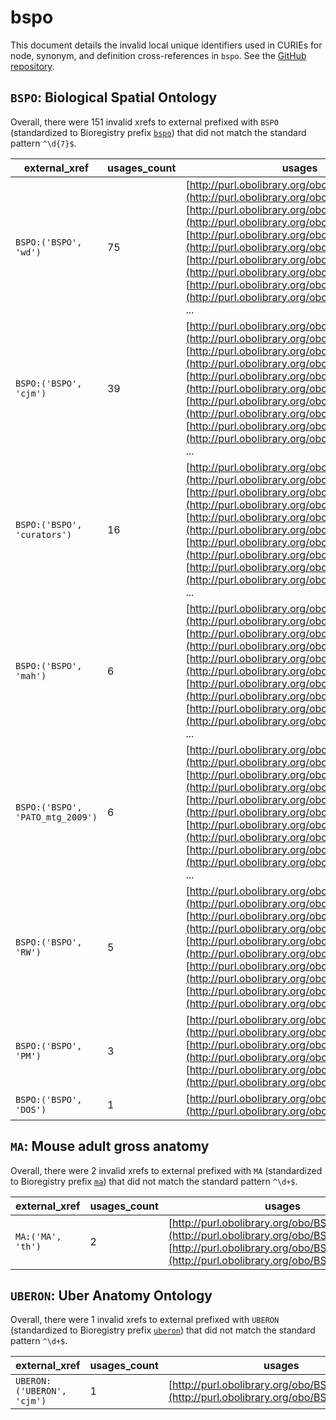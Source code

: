 # bspo

This document details the invalid local unique identifiers used in CURIEs
for node, synonym, and definition cross-references in `bspo`. See the [GitHub repository](https://github.com/obophenotype/biological-spatial-ontology).


## `BSPO`: Biological Spatial Ontology

Overall, there were 151 invalid
xrefs to external prefixed with `BSPO` (standardized to Bioregistry
prefix [`bspo`](https://bioregistry.io/bspo)) that
did not match the standard pattern `^\d{7}$`.

| external_xref                    |   usages_count | usages                                                                                                                                                                                                                                                                                                                                                                                                                                                                          |
|----------------------------------|----------------|---------------------------------------------------------------------------------------------------------------------------------------------------------------------------------------------------------------------------------------------------------------------------------------------------------------------------------------------------------------------------------------------------------------------------------------------------------------------------------|
| `BSPO:('BSPO', 'wd')`            |             75 | [http://purl.obolibrary.org/obo/BSPO_0000007](http://purl.obolibrary.org/obo/BSPO_0000007), [http://purl.obolibrary.org/obo/BSPO_0000020](http://purl.obolibrary.org/obo/BSPO_0000020), [http://purl.obolibrary.org/obo/BSPO_0000021](http://purl.obolibrary.org/obo/BSPO_0000021), [http://purl.obolibrary.org/obo/BSPO_0000023](http://purl.obolibrary.org/obo/BSPO_0000023), [http://purl.obolibrary.org/obo/BSPO_0000024](http://purl.obolibrary.org/obo/BSPO_0000024), ... |
| `BSPO:('BSPO', 'cjm')`           |             39 | [http://purl.obolibrary.org/obo/BSPO_0000000](http://purl.obolibrary.org/obo/BSPO_0000000), [http://purl.obolibrary.org/obo/BSPO_0000005](http://purl.obolibrary.org/obo/BSPO_0000005), [http://purl.obolibrary.org/obo/BSPO_0000006](http://purl.obolibrary.org/obo/BSPO_0000006), [http://purl.obolibrary.org/obo/BSPO_0000007](http://purl.obolibrary.org/obo/BSPO_0000007), [http://purl.obolibrary.org/obo/BSPO_0000010](http://purl.obolibrary.org/obo/BSPO_0000010), ... |
| `BSPO:('BSPO', 'curators')`      |             16 | [http://purl.obolibrary.org/obo/BSPO_0000015](http://purl.obolibrary.org/obo/BSPO_0000015), [http://purl.obolibrary.org/obo/BSPO_0000016](http://purl.obolibrary.org/obo/BSPO_0000016), [http://purl.obolibrary.org/obo/BSPO_0000022](http://purl.obolibrary.org/obo/BSPO_0000022), [http://purl.obolibrary.org/obo/BSPO_0000025](http://purl.obolibrary.org/obo/BSPO_0000025), [http://purl.obolibrary.org/obo/BSPO_0000196](http://purl.obolibrary.org/obo/BSPO_0000196), ... |
| `BSPO:('BSPO', 'mah')`           |              6 | [http://purl.obolibrary.org/obo/BSPO_0000008](http://purl.obolibrary.org/obo/BSPO_0000008), [http://purl.obolibrary.org/obo/BSPO_0000009](http://purl.obolibrary.org/obo/BSPO_0000009), [http://purl.obolibrary.org/obo/BSPO_0000014](http://purl.obolibrary.org/obo/BSPO_0000014), [http://purl.obolibrary.org/obo/BSPO_0000018](http://purl.obolibrary.org/obo/BSPO_0000018), [http://purl.obolibrary.org/obo/BSPO_0000019](http://purl.obolibrary.org/obo/BSPO_0000019), ... |
| `BSPO:('BSPO', 'PATO_mtg_2009')` |              6 | [http://purl.obolibrary.org/obo/BSPO_0000120](http://purl.obolibrary.org/obo/BSPO_0000120), [http://purl.obolibrary.org/obo/BSPO_0000121](http://purl.obolibrary.org/obo/BSPO_0000121), [http://purl.obolibrary.org/obo/BSPO_0000122](http://purl.obolibrary.org/obo/BSPO_0000122), [http://purl.obolibrary.org/obo/BSPO_0000123](http://purl.obolibrary.org/obo/BSPO_0000123), [http://purl.obolibrary.org/obo/BSPO_0000124](http://purl.obolibrary.org/obo/BSPO_0000124), ... |
| `BSPO:('BSPO', 'RW')`            |              5 | [http://purl.obolibrary.org/obo/BSPO_0000055](http://purl.obolibrary.org/obo/BSPO_0000055), [http://purl.obolibrary.org/obo/BSPO_0000056](http://purl.obolibrary.org/obo/BSPO_0000056), [http://purl.obolibrary.org/obo/BSPO_0000068](http://purl.obolibrary.org/obo/BSPO_0000068), [http://purl.obolibrary.org/obo/BSPO_0000195](http://purl.obolibrary.org/obo/BSPO_0000195), [http://purl.obolibrary.org/obo/BSPO_0000200](http://purl.obolibrary.org/obo/BSPO_0000200)      |
| `BSPO:('BSPO', 'PM')`            |              3 | [http://purl.obolibrary.org/obo/BSPO_0000012](http://purl.obolibrary.org/obo/BSPO_0000012), [http://purl.obolibrary.org/obo/BSPO_0000198](http://purl.obolibrary.org/obo/BSPO_0000198), [http://purl.obolibrary.org/obo/BSPO_0000199](http://purl.obolibrary.org/obo/BSPO_0000199)                                                                                                                                                                                              |
| `BSPO:('BSPO', 'DOS')`           |              1 | [http://purl.obolibrary.org/obo/BSPO_0000417](http://purl.obolibrary.org/obo/BSPO_0000417)                                                                                                                                                                                                                                                                                                                                                                                      |

## `MA`: Mouse adult gross anatomy

Overall, there were 2 invalid
xrefs to external prefixed with `MA` (standardized to Bioregistry
prefix [`ma`](https://bioregistry.io/ma)) that
did not match the standard pattern `^\d+$`.

| external_xref     |   usages_count | usages                                                                                                                                                                                 |
|-------------------|----------------|----------------------------------------------------------------------------------------------------------------------------------------------------------------------------------------|
| `MA:('MA', 'th')` |              2 | [http://purl.obolibrary.org/obo/BSPO_0001114](http://purl.obolibrary.org/obo/BSPO_0001114), [http://purl.obolibrary.org/obo/BSPO_1000000](http://purl.obolibrary.org/obo/BSPO_1000000) |

## `UBERON`: Uber Anatomy Ontology

Overall, there were 1 invalid
xrefs to external prefixed with `UBERON` (standardized to Bioregistry
prefix [`uberon`](https://bioregistry.io/uberon)) that
did not match the standard pattern `^\d+$`.

| external_xref              |   usages_count | usages                                                                                     |
|----------------------------|----------------|--------------------------------------------------------------------------------------------|
| `UBERON:('UBERON', 'cjm')` |              1 | [http://purl.obolibrary.org/obo/BSPO_0000126](http://purl.obolibrary.org/obo/BSPO_0000126) |


